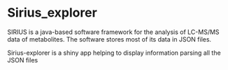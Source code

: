 # Sirius_explorer

SIRIUS is a java-based software framework for the analysis of LC-MS/MS data of metabolites.
The software stores most of its data in JSON files. 

Sirius-explorer is a shiny app helping to display information parsing all the JSON files
